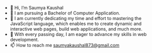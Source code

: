 - 👋 Hi, I’m Saumya Kaushal
- 👀 I am pursuing a Bachelor of Computer Application.
- 🌱 I am currently dedicating my time and effort to mastering the JavaScript language, which enables me to create dynamic and interactive web pages, build web applications, and much more.
- 💞️ With every passing day, I am eager to advance my skills in web development.
- 📫 How to reach me saumyakaushal873@gmail.com 

